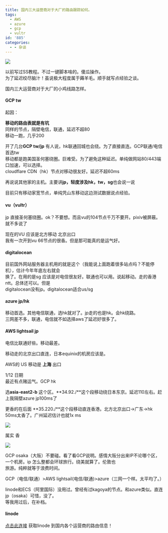 ```yaml
---
title: 国内三大运营商对于大厂的路由跟踪如何。
tags:
  - AWS
  - azure
  - gcp
  - vultr
id: '885'
categories:
  - - 杂谈
---
```


![](https://cdn2.jioushan.top/LightPicture/2022/03/c2d3e705fbdbf55b.jpg)

以前写过SS教程。不过一键脚本啥的。傻瓜操作。  
为了延迟绞尽脑汁！虽说极大程度属于薅羊毛。顺手就写点经验之谈。

国内三大运营商对于大厂的小鸡线路怎样。

#### GCP tw  
起因：

**移动的路由表就是有坑**  
同样的节点，隔壁电信，联通，延迟不超80  
移动一跑，几乎200

开了几台**GCP tw/jp** 有人说，hk联通回城也会绕。为了直接直连。GCP联通/电信首选tw  
移动都是跑美国圣何塞绕圈。巨难受。为了避免这种延迟。单纯做网站80/443端口加速，可以选择。  
cloudflare CDN（hk）节点对移动很友好。延迟不超60ms

再说说其他家的主机。主要讲**jp，轻度涉及hk，tw，sg**也会说一说

目前只有移动家宽节点，单纯凭山东移动这边测试数据说点经验。

#### vu（vultr）

jp 直接圣何塞绕圈。ok？不要想。而且vu的104节点千万不要开。pixiv被屏蔽。就不多说了

现在的VU 应该是北方移动 北京出口  
我有一次开到vu 66节点的很香。但是那可能真的是运气好。

#### digitalocean

  
目前国外网站服务器主机用的就是这个（我能说上面跑着很多站点吗？不能停机），估计今年年底左右就会  
换了。在用的是sg 应该是对电信很友好。联通也可以用。说起移动。走的香港ntt。总体还可以。但是  
digitalocean没有jp。digitalocean适合us/sg

#### azure jp/hk

  
移动首选。其他电信联通，选hk就对了。jp走的也是hk。会hk绕路。  
三网差不多，联通，电信就不如选择aws了延迟好很多了。

#### AWS lightsail jp

  
电信比联通好些。移动最差。

移动走的北京出口直连，日本equinix的机房应该是。

AWS的 US 移动是 **上海** 出口

1/12 日期  
最近有点赌运气。GCP hk

选**asia-east2-b** 这个区。**34.92./**这个段移动绕日本东京。延迟110左右。赶上我隔壁azure jp100ms了

更香的在后面 **35.220./**这个段移动直连香港。北方北京出口->广东->hk 50ms太香了。广州延迟估计也就1x ms

![](https://cdn2.jioushan.top/LightPicture/2022/03/93c1eeaee6cc0671.png)

属实 香

![](https://cdn2.jioushan.top/LightPicture/2022/03/a40b347c35e6fabd.png)

GCP osaka（大阪）不要碰。看了看GCP说明。感情大阪分出来IP不论哪个区，一个机房。ip 怎么整都会环球旅行。绕美就算了。伦敦也  
旅游。纯粹就等于浪费时间。

GCP（电信/联通）>AWS lightsail(电信/联通)>azure（三网一个样。太平均了。）

linode和ECS（阿里国际）没用过。曾经有过kagoya的节点。和azure类似。直连jp（osaka）可惜，没了。  
等我用过后，在补档。

#### linode

[点击此连接](https://paste.ubuntu.com/p/RNMgKVGCtv/) 获取linode 到国内各个运营商的路由信息！
